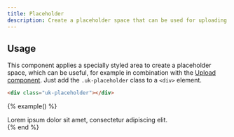 ```yaml
---
title: Placeholder
description: Create a placeholder space that can be used for uploading files via drag and drop.
---
```


## Usage

This component applies a specially styled area to create a placeholder space, which can be useful, for example in combination with the [Upload component](upload.md). Just add the `.uk-placeholder` class to a `<div>` element.

```html
<div class="uk-placeholder"></div>
```

{% example() %}
<div class="uk-placeholder uk-text-center">Lorem ipsum dolor sit amet, consectetur adipiscing elit.</div>
{% end %}
